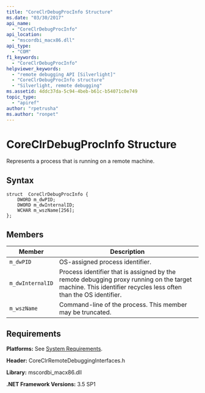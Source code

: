 ```yaml
---
title: "CoreClrDebugProcInfo Structure"
ms.date: "03/30/2017"
api_name: 
  - "CoreClrDebugProcInfo"
api_location: 
  - "mscordbi_macx86.dll"
api_type: 
  - "COM"
f1_keywords: 
  - "CoreClrDebugProcInfo"
helpviewer_keywords: 
  - "remote debugging API [Silverlight]"
  - "CoreClrDebugProcInfo structure"
  - "Silverlight, remote debugging"
ms.assetid: 4ddc37da-5c94-4beb-b61c-b54071c0e749
topic_type: 
  - "apiref"
author: "rpetrusha"
ms.author: "ronpet"
---
```

# CoreClrDebugProcInfo Structure
Represents a process that is running on a remote machine.  
  
## Syntax  
  
```  
struct  CoreClrDebugProcInfo {  
    DWORD m_dwPID;  
    DWORD m_dwInternalID;  
    WCHAR m_wszName[256];  
};  
```  
  
## Members  
  
|Member|Description|  
|------------|-----------------|  
|`m_dwPID`|OS-assigned process identifier.|  
|`m_dwInternalID`|Process identifier that is assigned by the remote debugging proxy running on the target machine. This identifier recycles less often than the OS identifier.|  
|`m_wszName`|Command-line of the process. This member may be truncated.|  
  
## Requirements  
 **Platforms:** See [System Requirements](../../../../docs/framework/get-started/system-requirements.md).  
  
 **Header:** CoreClrRemoteDebuggingInterfaces.h  
  
 **Library:** mscordbi_macx86.dll  
  
 **.NET Framework Versions:** 3.5 SP1
